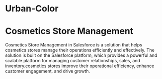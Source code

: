 # Urban-Color
# Cosmetics Store Management
Cosmetics Store Management in Salesforce is a solution that helps cosmetics stores manage their operations efficiently and effectively. The solution is built on the Salesforce platform, which provides a powerful and scalable platform for managing customer relationships, sales, and inventory.cosmetics stores improve their operational efficiency, enhance customer engagement, and drive growth.
